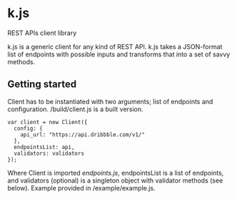 # k.js
REST APIs client library

k.js is a generic client for any kind of REST API. k.js takes a JSON-format list of endpoints with possible inputs and transforms that into a set of savvy methods. 

## Getting started

Client has to be instantiated with two arguments; list of endpoints and configuration. /build/client.js is a built version.

```
var client = new Client({
  config: {
    api_url: "https://api.dribbble.com/v1/"
  },
  endpointsList: api,
  validators: validators
});
```

Where Client is imported *endpoints.js*, endpointsList is a list of endpoints, and validators (optional) is a singleton object with validator methods (see below). Example provided in /example/example.js.
